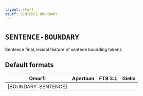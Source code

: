 ```yaml
---
layout: stuff
stuff: SENTENCE-BOUNDARY
---
```

# ` SENTENCE-BOUNDARY `

Sentence final, lexical feature of sentece bounding tokens

## Default formats
| Omorfi | Apertium | FTB 3.1 | Giella |
|:------:|:--------:|:-------:|:------:|
|  [BOUNDARY=SENTENCE] |   |   |    |
